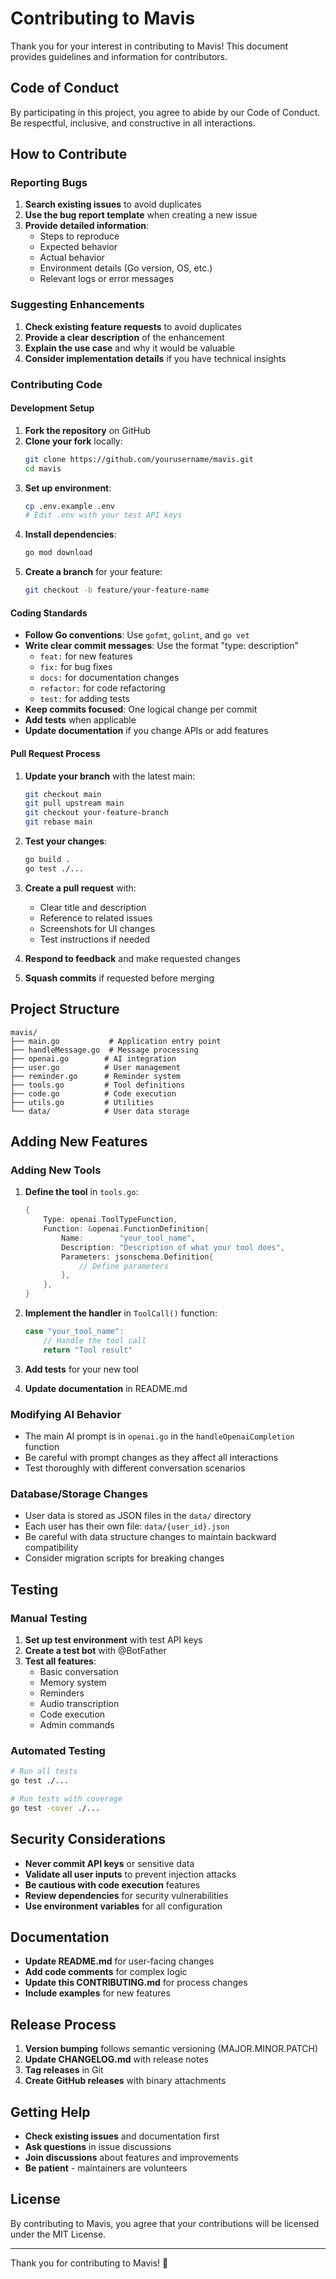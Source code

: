 # Contributing to Mavis

Thank you for your interest in contributing to Mavis! This document provides guidelines and information for contributors.

## Code of Conduct

By participating in this project, you agree to abide by our Code of Conduct. Be respectful, inclusive, and constructive in all interactions.

## How to Contribute

### Reporting Bugs

1. **Search existing issues** to avoid duplicates
2. **Use the bug report template** when creating a new issue
3. **Provide detailed information**:
   - Steps to reproduce
   - Expected behavior
   - Actual behavior
   - Environment details (Go version, OS, etc.)
   - Relevant logs or error messages

### Suggesting Enhancements

1. **Check existing feature requests** to avoid duplicates
2. **Provide a clear description** of the enhancement
3. **Explain the use case** and why it would be valuable
4. **Consider implementation details** if you have technical insights

### Contributing Code

#### Development Setup

1. **Fork the repository** on GitHub
2. **Clone your fork** locally:
   ```bash
   git clone https://github.com/yourusername/mavis.git
   cd mavis
   ```
3. **Set up environment**:
   ```bash
   cp .env.example .env
   # Edit .env with your test API keys
   ```
4. **Install dependencies**:
   ```bash
   go mod download
   ```
5. **Create a branch** for your feature:
   ```bash
   git checkout -b feature/your-feature-name
   ```

#### Coding Standards

- **Follow Go conventions**: Use `gofmt`, `golint`, and `go vet`
- **Write clear commit messages**: Use the format "type: description"
  - `feat:` for new features
  - `fix:` for bug fixes
  - `docs:` for documentation changes
  - `refactor:` for code refactoring
  - `test:` for adding tests
- **Keep commits focused**: One logical change per commit
- **Add tests** when applicable
- **Update documentation** if you change APIs or add features

#### Pull Request Process

1. **Update your branch** with the latest main:
   ```bash
   git checkout main
   git pull upstream main
   git checkout your-feature-branch
   git rebase main
   ```

2. **Test your changes**:
   ```bash
   go build .
   go test ./...
   ```

3. **Create a pull request** with:
   - Clear title and description
   - Reference to related issues
   - Screenshots for UI changes
   - Test instructions if needed

4. **Respond to feedback** and make requested changes

5. **Squash commits** if requested before merging

## Project Structure

```
mavis/
├── main.go           # Application entry point
├── handleMessage.go  # Message processing
├── openai.go        # AI integration
├── user.go          # User management
├── reminder.go      # Reminder system
├── tools.go         # Tool definitions
├── code.go          # Code execution
├── utils.go         # Utilities
└── data/            # User data storage
```

## Adding New Features

### Adding New Tools

1. **Define the tool** in `tools.go`:
   ```go
   {
       Type: openai.ToolTypeFunction,
       Function: &openai.FunctionDefinition{
           Name:        "your_tool_name",
           Description: "Description of what your tool does",
           Parameters: jsonschema.Definition{
               // Define parameters
           },
       },
   }
   ```

2. **Implement the handler** in `ToolCall()` function:
   ```go
   case "your_tool_name":
       // Handle the tool call
       return "Tool result"
   ```

3. **Add tests** for your new tool
4. **Update documentation** in README.md

### Modifying AI Behavior

- The main AI prompt is in `openai.go` in the `handleOpenaiCompletion` function
- Be careful with prompt changes as they affect all interactions
- Test thoroughly with different conversation scenarios

### Database/Storage Changes

- User data is stored as JSON files in the `data/` directory
- Each user has their own file: `data/{user_id}.json`
- Be careful with data structure changes to maintain backward compatibility
- Consider migration scripts for breaking changes

## Testing

### Manual Testing

1. **Set up test environment** with test API keys
2. **Create a test bot** with @BotFather
3. **Test all features**:
   - Basic conversation
   - Memory system
   - Reminders
   - Audio transcription
   - Code execution
   - Admin commands

### Automated Testing

```bash
# Run all tests
go test ./...

# Run tests with coverage
go test -cover ./...
```

## Security Considerations

- **Never commit API keys** or sensitive data
- **Validate all user inputs** to prevent injection attacks
- **Be cautious with code execution** features
- **Review dependencies** for security vulnerabilities
- **Use environment variables** for all configuration

## Documentation

- **Update README.md** for user-facing changes
- **Add code comments** for complex logic
- **Update this CONTRIBUTING.md** for process changes
- **Include examples** for new features

## Release Process

1. **Version bumping** follows semantic versioning (MAJOR.MINOR.PATCH)
2. **Update CHANGELOG.md** with release notes
3. **Tag releases** in Git
4. **Create GitHub releases** with binary attachments

## Getting Help

- **Check existing issues** and documentation first
- **Ask questions** in issue discussions
- **Join discussions** about features and improvements
- **Be patient** - maintainers are volunteers

## License

By contributing to Mavis, you agree that your contributions will be licensed under the MIT License.

---

Thank you for contributing to Mavis! 🚀 